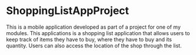 # ShoppingListAppProject
This is a mobile application developed as part of a project for one of my modules.
This applications is a shopping list application that allows users to keep track of items they have to buy, where they have to buy and its quantity. 
Users can also access the location of the shop through the list.
